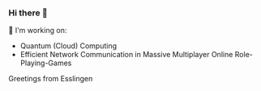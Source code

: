 ### Hi there 👋

🔭 I'm working on:

- Quantum (Cloud) Computing
- Efficient Network Communication in Massive Multiplayer Online Role-Playing-Games

Greetings from Esslingen

<!--
**jayef0/jayef0** is a ✨ _special_ ✨ repository because its `README.md` (this file) appears on your GitHub profile.

Here are some ideas to get you started:

- 🔭 I’m currently working on ...
- 🌱 I’m currently learning ...
- 👯 I’m looking to collaborate on ...
- 🤔 I’m looking for help with ...
- 💬 Ask me about ...
- 📫 How to reach me: ...
- 😄 Pronouns: ...
- ⚡ Fun fact: ...
-->
